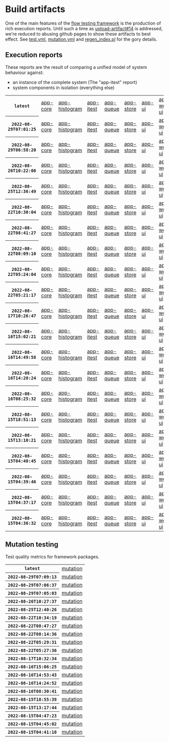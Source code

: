 # Build artifacts

One of the main features of the [flow testing framework](https://github.com/Mastercard/flow) is the production of rich execution reports.
Until such a time as [upload-artifact#14](https://github.com/actions/upload-artifact/issues/14) is addressed, we're reduced to abusing github pages to show these artifacts to best effect.
See [test.yml](https://github.com/Mastercard/flow/blob/main/.github/workflows/test.yml), [mutation.yml](https://github.com/Mastercard/flow/blob/main/.github/workflows/mutation.yml) and [regen_index.pl](https://github.com/Mastercard/flow/blob/pages/regen_index.pl) for the gory details.

## Execution reports

These reports are the result of comparing a unified model of system behaviour against:
 * an instance of the complete system (The "app-itest" report)
 * system components in isolation (everything else)

<!-- start:execution -->
<table>
	<tbody>
		<tr> <th><code>latest</code></th>
			<td><a href="execution/latest/flow_execution_reports/example/app-core/target/mctf/latest/index.html">app-core</a></td>
			<td><a href="execution/latest/flow_execution_reports/example/app-histogram/target/mctf/latest/index.html">app-histogram</a></td>
			<td><a href="execution/latest/flow_execution_reports/example/app-itest/target/mctf/latest/index.html">app-itest</a></td>
			<td><a href="execution/latest/flow_execution_reports/example/app-queue/target/mctf/latest/index.html">app-queue</a></td>
			<td><a href="execution/latest/flow_execution_reports/example/app-store/target/mctf/latest/index.html">app-store</a></td>
			<td><a href="execution/latest/flow_execution_reports/example/app-ui/target/mctf/latest/index.html">app-ui</a></td>
			<td><a href="execution/latest/flow_execution_reports/example/app-web-ui/target/mctf/latest/index.html">app-web-ui</a></td>
		</tr>
		<tr> <th><code>2022-08-29T07:01:25</code></th>
			<td><a href="execution/1661756485/flow_execution_reports/example/app-core/target/mctf/latest/index.html">app-core</a></td>
			<td><a href="execution/1661756485/flow_execution_reports/example/app-histogram/target/mctf/latest/index.html">app-histogram</a></td>
			<td><a href="execution/1661756485/flow_execution_reports/example/app-itest/target/mctf/latest/index.html">app-itest</a></td>
			<td><a href="execution/1661756485/flow_execution_reports/example/app-queue/target/mctf/latest/index.html">app-queue</a></td>
			<td><a href="execution/1661756485/flow_execution_reports/example/app-store/target/mctf/latest/index.html">app-store</a></td>
			<td><a href="execution/1661756485/flow_execution_reports/example/app-ui/target/mctf/latest/index.html">app-ui</a></td>
			<td><a href="execution/1661756485/flow_execution_reports/example/app-web-ui/target/mctf/latest/index.html">app-web-ui</a></td>
		</tr>
		<tr> <th><code>2022-08-29T06:58:20</code></th>
			<td><a href="execution/1661756300/flow_execution_reports/example/app-core/target/mctf/latest/index.html">app-core</a></td>
			<td><a href="execution/1661756300/flow_execution_reports/example/app-histogram/target/mctf/latest/index.html">app-histogram</a></td>
			<td><a href="execution/1661756300/flow_execution_reports/example/app-itest/target/mctf/latest/index.html">app-itest</a></td>
			<td><a href="execution/1661756300/flow_execution_reports/example/app-queue/target/mctf/latest/index.html">app-queue</a></td>
			<td><a href="execution/1661756300/flow_execution_reports/example/app-store/target/mctf/latest/index.html">app-store</a></td>
			<td><a href="execution/1661756300/flow_execution_reports/example/app-ui/target/mctf/latest/index.html">app-ui</a></td>
			<td><a href="execution/1661756300/flow_execution_reports/example/app-web-ui/target/mctf/latest/index.html">app-web-ui</a></td>
		</tr>
		<tr> <th><code>2022-08-26T10:22:06</code></th>
			<td><a href="execution/1661509326/flow_execution_reports/example/app-core/target/mctf/latest/index.html">app-core</a></td>
			<td><a href="execution/1661509326/flow_execution_reports/example/app-histogram/target/mctf/latest/index.html">app-histogram</a></td>
			<td><a href="execution/1661509326/flow_execution_reports/example/app-itest/target/mctf/latest/index.html">app-itest</a></td>
			<td><a href="execution/1661509326/flow_execution_reports/example/app-queue/target/mctf/latest/index.html">app-queue</a></td>
			<td><a href="execution/1661509326/flow_execution_reports/example/app-store/target/mctf/latest/index.html">app-store</a></td>
			<td><a href="execution/1661509326/flow_execution_reports/example/app-ui/target/mctf/latest/index.html">app-ui</a></td>
			<td><a href="execution/1661509326/flow_execution_reports/example/app-web-ui/target/mctf/latest/index.html">app-web-ui</a></td>
		</tr>
		<tr> <th><code>2022-08-25T12:36:49</code></th>
			<td><a href="execution/1661431009/flow_execution_reports/example/app-core/target/mctf/latest/index.html">app-core</a></td>
			<td><a href="execution/1661431009/flow_execution_reports/example/app-histogram/target/mctf/latest/index.html">app-histogram</a></td>
			<td><a href="execution/1661431009/flow_execution_reports/example/app-itest/target/mctf/latest/index.html">app-itest</a></td>
			<td><a href="execution/1661431009/flow_execution_reports/example/app-queue/target/mctf/latest/index.html">app-queue</a></td>
			<td><a href="execution/1661431009/flow_execution_reports/example/app-store/target/mctf/latest/index.html">app-store</a></td>
			<td><a href="execution/1661431009/flow_execution_reports/example/app-ui/target/mctf/latest/index.html">app-ui</a></td>
			<td><a href="execution/1661431009/flow_execution_reports/example/app-web-ui/target/mctf/latest/index.html">app-web-ui</a></td>
		</tr>
		<tr> <th><code>2022-08-22T10:30:04</code></th>
			<td><a href="execution/1661164204/flow_execution_reports/example/app-core/target/mctf/latest/index.html">app-core</a></td>
			<td><a href="execution/1661164204/flow_execution_reports/example/app-histogram/target/mctf/latest/index.html">app-histogram</a></td>
			<td><a href="execution/1661164204/flow_execution_reports/example/app-itest/target/mctf/latest/index.html">app-itest</a></td>
			<td><a href="execution/1661164204/flow_execution_reports/example/app-queue/target/mctf/latest/index.html">app-queue</a></td>
			<td><a href="execution/1661164204/flow_execution_reports/example/app-store/target/mctf/latest/index.html">app-store</a></td>
			<td><a href="execution/1661164204/flow_execution_reports/example/app-ui/target/mctf/latest/index.html">app-ui</a></td>
			<td><a href="execution/1661164204/flow_execution_reports/example/app-web-ui/target/mctf/latest/index.html">app-web-ui</a></td>
		</tr>
		<tr> <th><code>2022-08-22T08:41:27</code></th>
			<td><a href="execution/1661157687/flow_execution_reports/example/app-core/target/mctf/latest/index.html">app-core</a></td>
			<td><a href="execution/1661157687/flow_execution_reports/example/app-histogram/target/mctf/latest/index.html">app-histogram</a></td>
			<td><a href="execution/1661157687/flow_execution_reports/example/app-itest/target/mctf/latest/index.html">app-itest</a></td>
			<td><a href="execution/1661157687/flow_execution_reports/example/app-queue/target/mctf/latest/index.html">app-queue</a></td>
			<td><a href="execution/1661157687/flow_execution_reports/example/app-store/target/mctf/latest/index.html">app-store</a></td>
			<td><a href="execution/1661157687/flow_execution_reports/example/app-ui/target/mctf/latest/index.html">app-ui</a></td>
			<td><a href="execution/1661157687/flow_execution_reports/example/app-web-ui/target/mctf/latest/index.html">app-web-ui</a></td>
		</tr>
		<tr> <th><code>2022-08-22T08:09:10</code></th>
			<td><a href="execution/1661155750/flow_execution_reports/example/app-core/target/mctf/latest/index.html">app-core</a></td>
			<td><a href="execution/1661155750/flow_execution_reports/example/app-histogram/target/mctf/latest/index.html">app-histogram</a></td>
			<td><a href="execution/1661155750/flow_execution_reports/example/app-itest/target/mctf/latest/index.html">app-itest</a></td>
			<td><a href="execution/1661155750/flow_execution_reports/example/app-queue/target/mctf/latest/index.html">app-queue</a></td>
			<td><a href="execution/1661155750/flow_execution_reports/example/app-store/target/mctf/latest/index.html">app-store</a></td>
			<td><a href="execution/1661155750/flow_execution_reports/example/app-ui/target/mctf/latest/index.html">app-ui</a></td>
			<td><a href="execution/1661155750/flow_execution_reports/example/app-web-ui/target/mctf/latest/index.html">app-web-ui</a></td>
		</tr>
		<tr> <th><code>2022-08-22T05:24:04</code></th>
			<td><a href="execution/1661145844/flow_execution_reports/example/app-core/target/mctf/latest/index.html">app-core</a></td>
			<td><a href="execution/1661145844/flow_execution_reports/example/app-histogram/target/mctf/latest/index.html">app-histogram</a></td>
			<td><a href="execution/1661145844/flow_execution_reports/example/app-itest/target/mctf/latest/index.html">app-itest</a></td>
			<td><a href="execution/1661145844/flow_execution_reports/example/app-queue/target/mctf/latest/index.html">app-queue</a></td>
			<td><a href="execution/1661145844/flow_execution_reports/example/app-store/target/mctf/latest/index.html">app-store</a></td>
			<td><a href="execution/1661145844/flow_execution_reports/example/app-ui/target/mctf/latest/index.html">app-ui</a></td>
			<td><a href="execution/1661145844/flow_execution_reports/example/app-web-ui/target/mctf/latest/index.html">app-web-ui</a></td>
		</tr>
		<tr> <th><code>2022-08-22T05:21:17</code></th>
			<td><a href="execution/1661145677/flow_execution_reports/example/app-core/target/mctf/latest/index.html">app-core</a></td>
			<td><a href="execution/1661145677/flow_execution_reports/example/app-histogram/target/mctf/latest/index.html">app-histogram</a></td>
			<td><a href="execution/1661145677/flow_execution_reports/example/app-itest/target/mctf/latest/index.html">app-itest</a></td>
			<td><a href="execution/1661145677/flow_execution_reports/example/app-queue/target/mctf/latest/index.html">app-queue</a></td>
			<td><a href="execution/1661145677/flow_execution_reports/example/app-store/target/mctf/latest/index.html">app-store</a></td>
			<td><a href="execution/1661145677/flow_execution_reports/example/app-ui/target/mctf/latest/index.html">app-ui</a></td>
			<td><a href="execution/1661145677/flow_execution_reports/example/app-web-ui/target/mctf/latest/index.html">app-web-ui</a></td>
		</tr>
		<tr> <th><code>2022-08-17T10:26:47</code></th>
			<td><a href="execution/1660732007/flow_execution_reports/example/app-core/target/mctf/latest/index.html">app-core</a></td>
			<td><a href="execution/1660732007/flow_execution_reports/example/app-histogram/target/mctf/latest/index.html">app-histogram</a></td>
			<td><a href="execution/1660732007/flow_execution_reports/example/app-itest/target/mctf/latest/index.html">app-itest</a></td>
			<td><a href="execution/1660732007/flow_execution_reports/example/app-queue/target/mctf/latest/index.html">app-queue</a></td>
			<td><a href="execution/1660732007/flow_execution_reports/example/app-store/target/mctf/latest/index.html">app-store</a></td>
			<td><a href="execution/1660732007/flow_execution_reports/example/app-ui/target/mctf/latest/index.html">app-ui</a></td>
			<td><a href="execution/1660732007/flow_execution_reports/example/app-web-ui/target/mctf/latest/index.html">app-web-ui</a></td>
		</tr>
		<tr> <th><code>2022-08-16T15:02:21</code></th>
			<td><a href="execution/1660662141/flow_execution_reports/example/app-core/target/mctf/latest/index.html">app-core</a></td>
			<td><a href="execution/1660662141/flow_execution_reports/example/app-histogram/target/mctf/latest/index.html">app-histogram</a></td>
			<td><a href="execution/1660662141/flow_execution_reports/example/app-itest/target/mctf/latest/index.html">app-itest</a></td>
			<td><a href="execution/1660662141/flow_execution_reports/example/app-queue/target/mctf/latest/index.html">app-queue</a></td>
			<td><a href="execution/1660662141/flow_execution_reports/example/app-store/target/mctf/latest/index.html">app-store</a></td>
			<td><a href="execution/1660662141/flow_execution_reports/example/app-ui/target/mctf/latest/index.html">app-ui</a></td>
			<td><a href="execution/1660662141/flow_execution_reports/example/app-web-ui/target/mctf/latest/index.html">app-web-ui</a></td>
		</tr>
		<tr> <th><code>2022-08-16T14:49:58</code></th>
			<td><a href="execution/1660661398/flow_execution_reports/example/app-core/target/mctf/latest/index.html">app-core</a></td>
			<td><a href="execution/1660661398/flow_execution_reports/example/app-histogram/target/mctf/latest/index.html">app-histogram</a></td>
			<td><a href="execution/1660661398/flow_execution_reports/example/app-itest/target/mctf/latest/index.html">app-itest</a></td>
			<td><a href="execution/1660661398/flow_execution_reports/example/app-queue/target/mctf/latest/index.html">app-queue</a></td>
			<td><a href="execution/1660661398/flow_execution_reports/example/app-store/target/mctf/latest/index.html">app-store</a></td>
			<td><a href="execution/1660661398/flow_execution_reports/example/app-ui/target/mctf/latest/index.html">app-ui</a></td>
			<td><a href="execution/1660661398/flow_execution_reports/example/app-web-ui/target/mctf/latest/index.html">app-web-ui</a></td>
		</tr>
		<tr> <th><code>2022-08-16T14:20:24</code></th>
			<td><a href="execution/1660659624/flow_execution_reports/example/app-core/target/mctf/latest/index.html">app-core</a></td>
			<td><a href="execution/1660659624/flow_execution_reports/example/app-histogram/target/mctf/latest/index.html">app-histogram</a></td>
			<td><a href="execution/1660659624/flow_execution_reports/example/app-itest/target/mctf/latest/index.html">app-itest</a></td>
			<td><a href="execution/1660659624/flow_execution_reports/example/app-queue/target/mctf/latest/index.html">app-queue</a></td>
			<td><a href="execution/1660659624/flow_execution_reports/example/app-store/target/mctf/latest/index.html">app-store</a></td>
			<td><a href="execution/1660659624/flow_execution_reports/example/app-ui/target/mctf/latest/index.html">app-ui</a></td>
			<td><a href="execution/1660659624/flow_execution_reports/example/app-web-ui/target/mctf/latest/index.html">app-web-ui</a></td>
		</tr>
		<tr> <th><code>2022-08-16T08:25:32</code></th>
			<td><a href="execution/1660638332/flow_execution_reports/example/app-core/target/mctf/latest/index.html">app-core</a></td>
			<td><a href="execution/1660638332/flow_execution_reports/example/app-histogram/target/mctf/latest/index.html">app-histogram</a></td>
			<td><a href="execution/1660638332/flow_execution_reports/example/app-itest/target/mctf/latest/index.html">app-itest</a></td>
			<td><a href="execution/1660638332/flow_execution_reports/example/app-queue/target/mctf/latest/index.html">app-queue</a></td>
			<td><a href="execution/1660638332/flow_execution_reports/example/app-store/target/mctf/latest/index.html">app-store</a></td>
			<td><a href="execution/1660638332/flow_execution_reports/example/app-ui/target/mctf/latest/index.html">app-ui</a></td>
			<td><a href="execution/1660638332/flow_execution_reports/example/app-web-ui/target/mctf/latest/index.html">app-web-ui</a></td>
		</tr>
		<tr> <th><code>2022-08-15T18:51:13</code></th>
			<td><a href="execution/1660589473/flow_execution_reports/example/app-core/target/mctf/latest/index.html">app-core</a></td>
			<td><a href="execution/1660589473/flow_execution_reports/example/app-histogram/target/mctf/latest/index.html">app-histogram</a></td>
			<td><a href="execution/1660589473/flow_execution_reports/example/app-itest/target/mctf/latest/index.html">app-itest</a></td>
			<td><a href="execution/1660589473/flow_execution_reports/example/app-queue/target/mctf/latest/index.html">app-queue</a></td>
			<td><a href="execution/1660589473/flow_execution_reports/example/app-store/target/mctf/latest/index.html">app-store</a></td>
			<td><a href="execution/1660589473/flow_execution_reports/example/app-ui/target/mctf/latest/index.html">app-ui</a></td>
			<td><a href="execution/1660589473/flow_execution_reports/example/app-web-ui/target/mctf/latest/index.html">app-web-ui</a></td>
		</tr>
		<tr> <th><code>2022-08-15T13:10:21</code></th>
			<td><a href="execution/1660569021/flow_execution_reports/example/app-core/target/mctf/latest/index.html">app-core</a></td>
			<td><a href="execution/1660569021/flow_execution_reports/example/app-histogram/target/mctf/latest/index.html">app-histogram</a></td>
			<td><a href="execution/1660569021/flow_execution_reports/example/app-itest/target/mctf/latest/index.html">app-itest</a></td>
			<td><a href="execution/1660569021/flow_execution_reports/example/app-queue/target/mctf/latest/index.html">app-queue</a></td>
			<td><a href="execution/1660569021/flow_execution_reports/example/app-store/target/mctf/latest/index.html">app-store</a></td>
			<td><a href="execution/1660569021/flow_execution_reports/example/app-ui/target/mctf/latest/index.html">app-ui</a></td>
			<td><a href="execution/1660569021/flow_execution_reports/example/app-web-ui/target/mctf/latest/index.html">app-web-ui</a></td>
		</tr>
		<tr> <th><code>2022-08-15T04:40:45</code></th>
			<td><a href="execution/1660538445/flow_execution_reports/example/app-core/target/mctf/latest/index.html">app-core</a></td>
			<td><a href="execution/1660538445/flow_execution_reports/example/app-histogram/target/mctf/latest/index.html">app-histogram</a></td>
			<td><a href="execution/1660538445/flow_execution_reports/example/app-itest/target/mctf/latest/index.html">app-itest</a></td>
			<td><a href="execution/1660538445/flow_execution_reports/example/app-queue/target/mctf/latest/index.html">app-queue</a></td>
			<td><a href="execution/1660538445/flow_execution_reports/example/app-store/target/mctf/latest/index.html">app-store</a></td>
			<td><a href="execution/1660538445/flow_execution_reports/example/app-ui/target/mctf/latest/index.html">app-ui</a></td>
			<td><a href="execution/1660538445/flow_execution_reports/example/app-web-ui/target/mctf/latest/index.html">app-web-ui</a></td>
		</tr>
		<tr> <th><code>2022-08-15T04:39:46</code></th>
			<td><a href="execution/1660538386/flow_execution_reports/example/app-core/target/mctf/latest/index.html">app-core</a></td>
			<td><a href="execution/1660538386/flow_execution_reports/example/app-histogram/target/mctf/latest/index.html">app-histogram</a></td>
			<td><a href="execution/1660538386/flow_execution_reports/example/app-itest/target/mctf/latest/index.html">app-itest</a></td>
			<td><a href="execution/1660538386/flow_execution_reports/example/app-queue/target/mctf/latest/index.html">app-queue</a></td>
			<td><a href="execution/1660538386/flow_execution_reports/example/app-store/target/mctf/latest/index.html">app-store</a></td>
			<td><a href="execution/1660538386/flow_execution_reports/example/app-ui/target/mctf/latest/index.html">app-ui</a></td>
			<td><a href="execution/1660538386/flow_execution_reports/example/app-web-ui/target/mctf/latest/index.html">app-web-ui</a></td>
		</tr>
		<tr> <th><code>2022-08-15T04:37:17</code></th>
			<td><a href="execution/1660538237/flow_execution_reports/example/app-core/target/mctf/latest/index.html">app-core</a></td>
			<td><a href="execution/1660538237/flow_execution_reports/example/app-histogram/target/mctf/latest/index.html">app-histogram</a></td>
			<td><a href="execution/1660538237/flow_execution_reports/example/app-itest/target/mctf/latest/index.html">app-itest</a></td>
			<td><a href="execution/1660538237/flow_execution_reports/example/app-queue/target/mctf/latest/index.html">app-queue</a></td>
			<td><a href="execution/1660538237/flow_execution_reports/example/app-store/target/mctf/latest/index.html">app-store</a></td>
			<td><a href="execution/1660538237/flow_execution_reports/example/app-ui/target/mctf/latest/index.html">app-ui</a></td>
			<td><a href="execution/1660538237/flow_execution_reports/example/app-web-ui/target/mctf/latest/index.html">app-web-ui</a></td>
		</tr>
		<tr> <th><code>2022-08-15T04:36:32</code></th>
			<td><a href="execution/1660538192/flow_execution_reports/example/app-core/target/mctf/latest/index.html">app-core</a></td>
			<td><a href="execution/1660538192/flow_execution_reports/example/app-histogram/target/mctf/latest/index.html">app-histogram</a></td>
			<td><a href="execution/1660538192/flow_execution_reports/example/app-itest/target/mctf/latest/index.html">app-itest</a></td>
			<td><a href="execution/1660538192/flow_execution_reports/example/app-queue/target/mctf/latest/index.html">app-queue</a></td>
			<td><a href="execution/1660538192/flow_execution_reports/example/app-store/target/mctf/latest/index.html">app-store</a></td>
			<td><a href="execution/1660538192/flow_execution_reports/example/app-ui/target/mctf/latest/index.html">app-ui</a></td>
			<td><a href="execution/1660538192/flow_execution_reports/example/app-web-ui/target/mctf/latest/index.html">app-web-ui</a></td>
		</tr>
	</tbody>
</table>
<!-- end:execution -->

## Mutation testing

Test quality metrics for framework packages.

<!-- start:mutation -->
<table>
	<tbody>
		<tr> <th><code>latest</code></th>
			<td><a href="mutation/latest/mutation_report/index.html">mutation</a></td>
		</tr>
		<tr> <th><code>2022-08-29T07:09:13</code></th>
			<td><a href="mutation/1661756953/mutation_report/index.html">mutation</a></td>
		</tr>
		<tr> <th><code>2022-08-29T07:06:37</code></th>
			<td><a href="mutation/1661756797/mutation_report/index.html">mutation</a></td>
		</tr>
		<tr> <th><code>2022-08-29T07:05:03</code></th>
			<td><a href="mutation/1661756703/mutation_report/index.html">mutation</a></td>
		</tr>
		<tr> <th><code>2022-08-26T10:27:37</code></th>
			<td><a href="mutation/1661509657/mutation_report/index.html">mutation</a></td>
		</tr>
		<tr> <th><code>2022-08-25T12:40:26</code></th>
			<td><a href="mutation/1661431226/mutation_report/index.html">mutation</a></td>
		</tr>
		<tr> <th><code>2022-08-22T10:34:19</code></th>
			<td><a href="mutation/1661164459/mutation_report/index.html">mutation</a></td>
		</tr>
		<tr> <th><code>2022-08-22T08:47:27</code></th>
			<td><a href="mutation/1661158047/mutation_report/index.html">mutation</a></td>
		</tr>
		<tr> <th><code>2022-08-22T08:14:36</code></th>
			<td><a href="mutation/1661156076/mutation_report/index.html">mutation</a></td>
		</tr>
		<tr> <th><code>2022-08-22T05:29:31</code></th>
			<td><a href="mutation/1661146171/mutation_report/index.html">mutation</a></td>
		</tr>
		<tr> <th><code>2022-08-22T05:27:36</code></th>
			<td><a href="mutation/1661146056/mutation_report/index.html">mutation</a></td>
		</tr>
		<tr> <th><code>2022-08-17T10:32:34</code></th>
			<td><a href="mutation/1660732354/mutation_report/index.html">mutation</a></td>
		</tr>
		<tr> <th><code>2022-08-16T15:06:25</code></th>
			<td><a href="mutation/1660662385/mutation_report/index.html">mutation</a></td>
		</tr>
		<tr> <th><code>2022-08-16T14:53:43</code></th>
			<td><a href="mutation/1660661623/mutation_report/index.html">mutation</a></td>
		</tr>
		<tr> <th><code>2022-08-16T14:24:52</code></th>
			<td><a href="mutation/1660659892/mutation_report/index.html">mutation</a></td>
		</tr>
		<tr> <th><code>2022-08-16T08:30:41</code></th>
			<td><a href="mutation/1660638641/mutation_report/index.html">mutation</a></td>
		</tr>
		<tr> <th><code>2022-08-15T18:55:39</code></th>
			<td><a href="mutation/1660589739/mutation_report/index.html">mutation</a></td>
		</tr>
		<tr> <th><code>2022-08-15T13:17:44</code></th>
			<td><a href="mutation/1660569464/mutation_report/index.html">mutation</a></td>
		</tr>
		<tr> <th><code>2022-08-15T04:47:23</code></th>
			<td><a href="mutation/1660538843/mutation_report/index.html">mutation</a></td>
		</tr>
		<tr> <th><code>2022-08-15T04:45:02</code></th>
			<td><a href="mutation/1660538702/mutation_report/index.html">mutation</a></td>
		</tr>
		<tr> <th><code>2022-08-15T04:41:10</code></th>
			<td><a href="mutation/1660538470/mutation_report/index.html">mutation</a></td>
		</tr>
	</tbody>
</table>
<!-- end:mutation -->
